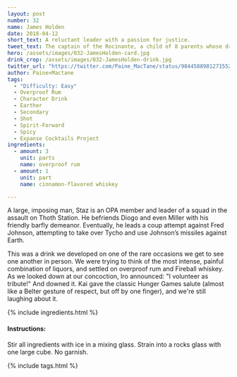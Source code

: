 ```yaml
---
layout: post
number: 32
name: James Holden
date: 2018-04-12
short_text: A reluctant leader with a passion for justice.
tweet_text: The captain of the Rocinante, a child of 8 parents whose drive for justice leads him into situations that affect the future of the Solar System. 
hero: /assets/images/032-JamesHolden-card.jpg
drink_crop: /assets/images/032-JamesHolden-drink.jpg
twitter_url: "https://twitter.com/Paine_MacTane/status/984458898127155200"
author: Paine×Mactane
tags: 
  - "Difficulty: Easy"
  - Overproof Rum
  - Character Drink
  - Earther
  - Secondary
  - Shot
  - Spirit-Forward
  - Spicy
  - Expanse Cocktails Project
ingredients:
  - amount: 3
    unit: parts
    name: overproof rum
  - amount: 1
    unit: part
    name: cinnamon-flavored whiskey

---
```


A large, imposing man, Staz is an OPA member and leader of a squad in the assault on Thoth Station. He befriends Diogo and even Miller with his friendly barfly demeanor. Eventually, he leads a coup attempt against Fred Johnson, attempting to take over Tycho and use Johnson’s missiles against Earth.

This was a drink we developed on one of the rare occasions we get to see one another in person. We were trying to think of the most intense, painful combination of liquors, and settled on overproof rum and Fireball whiskey. As we looked down at our concoction, Iro announced: "I volunteer as tribute!" And downed it. Kai gave the classic Hunger Games salute (almost like a Belter gesture of respect, but off by one finger), and we're still laughing about it. 

{% include ingredients.html %}

#### Instructions:

Stir all ingredients with ice in a mixing glass. Strain into a rocks glass with one large cube. No garnish.

{% include tags.html %}
